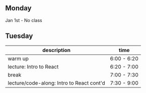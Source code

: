 ## Monday
Jan 1st - No class

## Tuesday
| description                               | time        |
| ----------------------------------------- | ----------- |
| warm up                                   | 6:00 - 6:20 |
| lecture: Intro to React                   | 6:20 - 7:00 |
| break                                     | 7:00 - 7:30 |
| lecture/code-along: Intro to React cont'd | 7:30 - 9:00 |